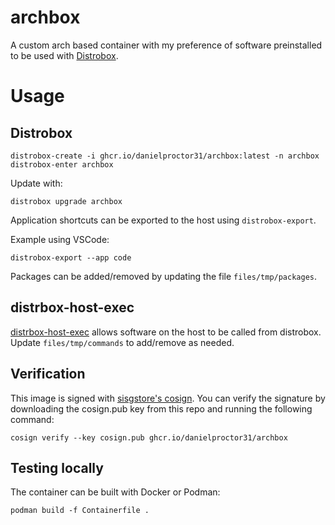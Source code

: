 # archbox

A custom arch based container with my preference of software preinstalled to be used with [Distrobox](https://github.com/89luca89/distrobox).

# Usage

## Distrobox
```
distrobox-create -i ghcr.io/danielproctor31/archbox:latest -n archbox
distrobox-enter archbox
```

Update with:
```
distrobox upgrade archbox
```

Application shortcuts can be exported to the host using `distrobox-export`.

Example using VSCode:
```
distrobox-export --app code
```

Packages can be added/removed by updating the file `files/tmp/packages`.


## distrbox-host-exec

[distrbox-host-exec](https://github.com/89luca89/distrobox/blob/main/docs/usage/distrobox-host-exec.md) allows software on the host to be called from distrobox. Update `files/tmp/commands` to add/remove as needed.

## Verification
This image is signed with [sisgstore's cosign](https://docs.sigstore.dev/cosign/overview/). You can verify the signature by downloading the cosign.pub key from this repo and running the following command:

```
cosign verify --key cosign.pub ghcr.io/danielproctor31/archbox
```

## Testing locally

The container can be built with Docker or Podman:
```
podman build -f Containerfile .
```
